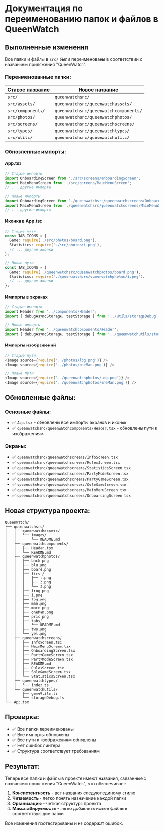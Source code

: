 # Документация по переименованию папок и файлов в QueenWatch

## Выполненные изменения

Все папки и файлы в `src/` были переименованы в соответствии с названием приложения "QueenWatch".

### Переименованные папки:

| Старое название | Новое название |
|----------------|----------------|
| `src/` | `queenwatchsrc/` |
| `src/assets/` | `queenwatchsrc/queenwatchassets/` |
| `src/components/` | `queenwatchsrc/queenwatchcomponents/` |
| `src/photos/` | `queenwatchsrc/queenwatchphotos/` |
| `src/screens/` | `queenwatchsrc/queenwatchscreens/` |
| `src/types/` | `queenwatchsrc/queenwatchtypes/` |
| `src/utils/` | `queenwatchsrc/queenwatchutils/` |

### Обновленные импорты:

#### App.tsx
```typescript
// Старые импорты
import OnboardingScreen from './src/screens/OnboardingScreen';
import MainMenuScreen from './src/screens/MainMenuScreen';
// ... другие импорты

// Новые импорты
import OnboardingScreen from './queenwatchsrc/queenwatchscreens/OnboardingScreen';
import MainMenuScreen from './queenwatchsrc/queenwatchscreens/MainMenuScreen';
// ... другие импорты
```

#### Иконки в App.tsx
```typescript
// Старые пути
const TAB_ICONS = {
  Game: require('./src/photos/board.png'),
  Statistics: require('./src/photos/i.png'),
  // ... другие иконки
};

// Новые пути
const TAB_ICONS = {
  Game: require('./queenwatchsrc/queenwatchphotos/board.png'),
  Statistics: require('./queenwatchsrc/queenwatchphotos/i.png'),
  // ... другие иконки
};
```

#### Импорты в экранах
```typescript
// Старые импорты
import Header from '../components/Header';
import { debugAsyncStorage, testStorage } from '../utils/storageDebug';

// Новые импорты
import Header from '../queenwatchcomponents/Header';
import { debugAsyncStorage, testStorage } from '../queenwatchutils/storageDebug';
```

#### Импорты изображений
```typescript
// Старые пути
<Image source={require('../photos/log.png')} />
<Image source={require('../photos/oneMan.png')} />

// Новые пути
<Image source={require('../queenwatchphotos/log.png')} />
<Image source={require('../queenwatchphotos/oneMan.png')} />
```

## Обновленные файлы:

### Основные файлы:
- ✅ `App.tsx` - обновлены все импорты экранов и иконок
- ✅ `queenwatchsrc/queenwatchcomponents/Header.tsx` - обновлены пути к изображениям

### Экраны:
- ✅ `queenwatchsrc/queenwatchscreens/InfoScreen.tsx`
- ✅ `queenwatchsrc/queenwatchscreens/RulesScreen.tsx`
- ✅ `queenwatchsrc/queenwatchscreens/StatisticsScreen.tsx`
- ✅ `queenwatchsrc/queenwatchscreens/PartyModeScreen.tsx`
- ✅ `queenwatchsrc/queenwatchscreens/PartyGameScreen.tsx`
- ✅ `queenwatchsrc/queenwatchscreens/SoloGameScreen.tsx`
- ✅ `queenwatchsrc/queenwatchscreens/MainMenuScreen.tsx`
- ✅ `queenwatchsrc/queenwatchscreens/OnboardingScreen.tsx`

## Новая структура проекта:

```
QueenWatch/
├── queenwatchsrc/
│   ├── queenwatchassets/
│   │   └── images/
│   │       └── README.md
│   ├── queenwatchcomponents/
│   │   ├── Header.tsx
│   │   └── README.md
│   ├── queenwatchphotos/
│   │   ├── back.png
│   │   ├── blu.png
│   │   ├── board.png
│   │   ├── first/
│   │   │   ├── 1.png
│   │   │   ├── 2.png
│   │   │   └── 3.png
│   │   ├── frog.png
│   │   ├── i.png
│   │   ├── log.png
│   │   ├── man.png
│   │   ├── more.png
│   │   ├── oneMan.png
│   │   ├── pric.png
│   │   ├── tabs/
│   │   │   └── README.md
│   │   ├── two.png
│   │   └── yel.png
│   ├── queenwatchscreens/
│   │   ├── InfoScreen.tsx
│   │   ├── MainMenuScreen.tsx
│   │   ├── OnboardingScreen.tsx
│   │   ├── PartyGameScreen.tsx
│   │   ├── PartyModeScreen.tsx
│   │   ├── README.md
│   │   ├── RulesScreen.tsx
│   │   ├── SoloGameScreen.tsx
│   │   └── StatisticsScreen.tsx
│   ├── queenwatchtypes/
│   │   └── index.ts
│   └── queenwatchutils/
│       ├── gameUtils.ts
│       └── storageDebug.ts
└── App.tsx
```

## Проверка:

- ✅ Все папки переименованы
- ✅ Все импорты обновлены
- ✅ Все пути к изображениям обновлены
- ✅ Нет ошибок линтера
- ✅ Структура соответствует требованиям

## Результат:

Теперь все папки и файлы в проекте имеют названия, связанные с названием приложения "QueenWatch", что обеспечивает:

1. **Консистентность** - все названия следуют единому стилю
2. **Читаемость** - легко понять назначение каждой папки
3. **Организацию** - четкая структура проекта
4. **Масштабируемость** - легко добавлять новые файлы в соответствующие папки

Все изменения протестированы и не содержат ошибок.

